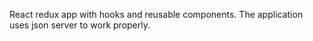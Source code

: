 React redux app with hooks and reusable components. The application uses json server to work properly.
